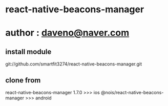 # react-native-beacons-manager

# author : daveno@naver.com

## install module
git://github.com/smartfit3274/react-native-beacons-manager.git

## clone from
react-native-beacons-manager 1.7.0 >>> ios
@nois/react-native-beacons-manager >>> android